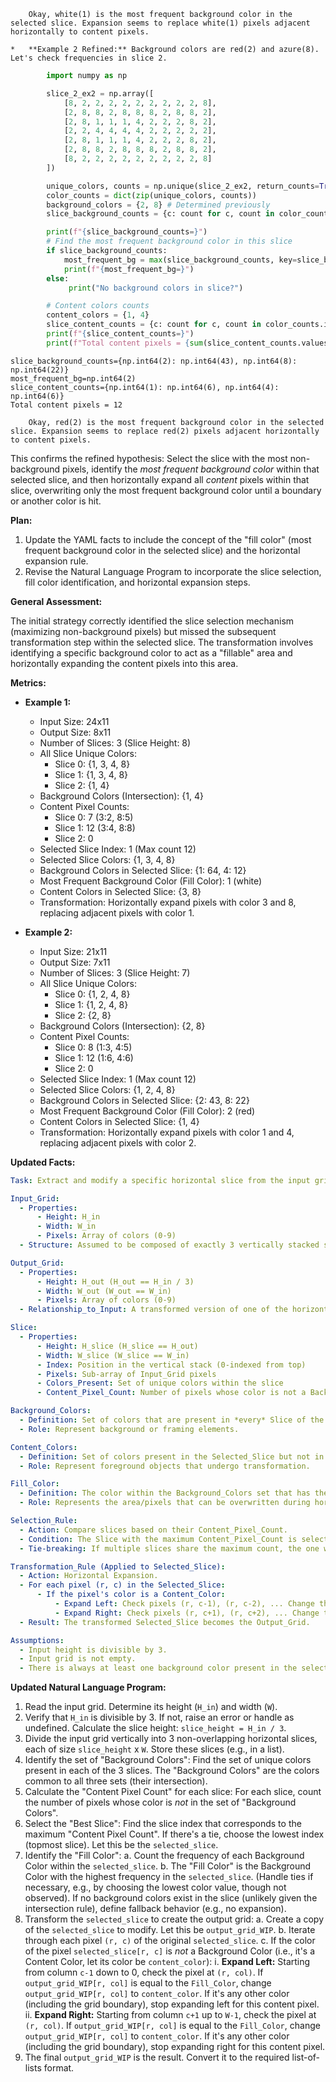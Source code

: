         Okay, white(1) is the most frequent background color in the selected slice. Expansion seems to replace white(1) pixels adjacent horizontally to content pixels.

    *   **Example 2 Refined:** Background colors are red(2) and azure(8). Let's check frequencies in slice 2.
        
``` python
        import numpy as np

        slice_2_ex2 = np.array([
            [8, 2, 2, 2, 2, 2, 2, 2, 2, 2, 8],
            [2, 8, 8, 2, 8, 8, 8, 2, 8, 8, 2],
            [2, 8, 1, 1, 1, 4, 2, 2, 2, 8, 2],
            [2, 2, 4, 4, 4, 4, 2, 2, 2, 2, 2],
            [2, 8, 1, 1, 1, 4, 2, 2, 2, 8, 2],
            [2, 8, 8, 2, 8, 8, 8, 2, 8, 8, 2],
            [8, 2, 2, 2, 2, 2, 2, 2, 2, 2, 8]
        ])

        unique_colors, counts = np.unique(slice_2_ex2, return_counts=True)
        color_counts = dict(zip(unique_colors, counts))
        background_colors = {2, 8} # Determined previously
        slice_background_counts = {c: count for c, count in color_counts.items() if c in background_colors}

        print(f"{slice_background_counts=}")
        # Find the most frequent background color in this slice
        if slice_background_counts:
            most_frequent_bg = max(slice_background_counts, key=slice_background_counts.get)
            print(f"{most_frequent_bg=}")
        else:
             print("No background colors in slice?")

        # Content colors counts
        content_colors = {1, 4}
        slice_content_counts = {c: count for c, count in color_counts.items() if c in content_colors}
        print(f"{slice_content_counts=}")
        print(f"Total content pixels = {sum(slice_content_counts.values())}")
```
```
slice_background_counts={np.int64(2): np.int64(43), np.int64(8): np.int64(22)}
most_frequent_bg=np.int64(2)
slice_content_counts={np.int64(1): np.int64(6), np.int64(4): np.int64(6)}
Total content pixels = 12

```
        Okay, red(2) is the most frequent background color in the selected slice. Expansion seems to replace red(2) pixels adjacent horizontally to content pixels.

This confirms the refined hypothesis: Select the slice with the most non-background pixels, identify the *most frequent background color* within that selected slice, and then horizontally expand all *content* pixels within that slice, overwriting only the most frequent background color until a boundary or another color is hit.

**Plan:**

1.  Update the YAML facts to include the concept of the "fill color" (most frequent background color in the selected slice) and the horizontal expansion rule.
2.  Revise the Natural Language Program to incorporate the slice selection, fill color identification, and horizontal expansion steps.

**General Assessment:**

The initial strategy correctly identified the slice selection mechanism (maximizing non-background pixels) but missed the subsequent transformation step within the selected slice. The transformation involves identifying a specific background color to act as a "fillable" area and horizontally expanding the content pixels into this area.

**Metrics:**

*   **Example 1:**
    *   Input Size: 24x11
    *   Output Size: 8x11
    *   Number of Slices: 3 (Slice Height: 8)
    *   All Slice Unique Colors:
        *   Slice 0: {1, 3, 4, 8}
        *   Slice 1: {1, 3, 4, 8}
        *   Slice 2: {1, 4}
    *   Background Colors (Intersection): {1, 4}
    *   Content Pixel Counts:
        *   Slice 0: 7 (3:2, 8:5)
        *   Slice 1: 12 (3:4, 8:8)
        *   Slice 2: 0
    *   Selected Slice Index: 1 (Max count 12)
    *   Selected Slice Colors: {1, 3, 4, 8}
    *   Background Colors in Selected Slice: {1: 64, 4: 12}
    *   Most Frequent Background Color (Fill Color): 1 (white)
    *   Content Colors in Selected Slice: {3, 8}
    *   Transformation: Horizontally expand pixels with color 3 and 8, replacing adjacent pixels with color 1.

*   **Example 2:**
    *   Input Size: 21x11
    *   Output Size: 7x11
    *   Number of Slices: 3 (Slice Height: 7)
    *   All Slice Unique Colors:
        *   Slice 0: {1, 2, 4, 8}
        *   Slice 1: {1, 2, 4, 8}
        *   Slice 2: {2, 8}
    *   Background Colors (Intersection): {2, 8}
    *   Content Pixel Counts:
        *   Slice 0: 8 (1:3, 4:5)
        *   Slice 1: 12 (1:6, 4:6)
        *   Slice 2: 0
    *   Selected Slice Index: 1 (Max count 12)
    *   Selected Slice Colors: {1, 2, 4, 8}
    *   Background Colors in Selected Slice: {2: 43, 8: 22}
    *   Most Frequent Background Color (Fill Color): 2 (red)
    *   Content Colors in Selected Slice: {1, 4}
    *   Transformation: Horizontally expand pixels with color 1 and 4, replacing adjacent pixels with color 2.

**Updated Facts:**


```yaml
Task: Extract and modify a specific horizontal slice from the input grid.

Input_Grid:
  - Properties:
      - Height: H_in
      - Width: W_in
      - Pixels: Array of colors (0-9)
  - Structure: Assumed to be composed of exactly 3 vertically stacked slices of equal height.

Output_Grid:
  - Properties:
      - Height: H_out (H_out == H_in / 3)
      - Width: W_out (W_out == W_in)
      - Pixels: Array of colors (0-9)
  - Relationship_to_Input: A transformed version of one of the horizontal slices of the Input_Grid.

Slice:
  - Properties:
      - Height: H_slice (H_slice == H_out)
      - Width: W_slice (W_slice == W_in)
      - Index: Position in the vertical stack (0-indexed from top)
      - Pixels: Sub-array of Input_Grid pixels
      - Colors_Present: Set of unique colors within the slice
      - Content_Pixel_Count: Number of pixels whose color is not a Background_Color.

Background_Colors:
  - Definition: Set of colors that are present in *every* Slice of the Input_Grid.
  - Role: Represent background or framing elements.

Content_Colors:
  - Definition: Set of colors present in the Selected_Slice but not in the Background_Colors set.
  - Role: Represent foreground objects that undergo transformation.

Fill_Color:
  - Definition: The color within the Background_Colors set that has the highest frequency (count) within the Selected_Slice.
  - Role: Represents the area/pixels that can be overwritten during horizontal expansion.

Selection_Rule:
  - Action: Compare slices based on their Content_Pixel_Count.
  - Condition: The Slice with the maximum Content_Pixel_Count is selected (Selected_Slice).
  - Tie-breaking: If multiple slices share the maximum count, the one with the lowest Index (topmost) is selected.

Transformation_Rule (Applied to Selected_Slice):
  - Action: Horizontal Expansion.
  - For each pixel (r, c) in the Selected_Slice:
      - If the pixel's color is a Content_Color:
          - Expand Left: Check pixels (r, c-1), (r, c-2), ... Change their color to the content color *if* their original color was the Fill_Color. Stop expanding left when the grid boundary is reached or a pixel is encountered that is *not* the Fill_Color.
          - Expand Right: Check pixels (r, c+1), (r, c+2), ... Change their color to the content color *if* their original color was the Fill_Color. Stop expanding right when the grid boundary is reached or a pixel is encountered that is *not* the Fill_Color.
  - Result: The transformed Selected_Slice becomes the Output_Grid.

Assumptions:
  - Input height is divisible by 3.
  - Input grid is not empty.
  - There is always at least one background color present in the selected slice to determine a Fill_Color (or a default behavior is needed if not).
```


**Updated Natural Language Program:**

1.  Read the input grid. Determine its height (`H_in`) and width (`W`).
2.  Verify that `H_in` is divisible by 3. If not, raise an error or handle as undefined. Calculate the slice height: `slice_height = H_in / 3`.
3.  Divide the input grid vertically into 3 non-overlapping horizontal slices, each of size `slice_height` x `W`. Store these slices (e.g., in a list).
4.  Identify the set of "Background Colors": Find the set of unique colors present in each of the 3 slices. The "Background Colors" are the colors common to all three sets (their intersection).
5.  Calculate the "Content Pixel Count" for each slice: For each slice, count the number of pixels whose color is *not* in the set of "Background Colors".
6.  Select the "Best Slice": Find the slice index that corresponds to the maximum "Content Pixel Count". If there's a tie, choose the lowest index (topmost slice). Let this be the `selected_slice`.
7.  Identify the "Fill Color":
    a.  Count the frequency of each Background Color within the `selected_slice`.
    b.  The "Fill Color" is the Background Color with the highest frequency in the `selected_slice`. (Handle ties if necessary, e.g., by choosing the lowest color value, though not observed). If no background colors exist in the slice (unlikely given the intersection rule), define fallback behavior (e.g., no expansion).
8.  Transform the `selected_slice` to create the output grid:
    a.  Create a copy of the `selected_slice` to modify. Let this be `output_grid_WIP`.
    b.  Iterate through each pixel `(r, c)` of the original `selected_slice`.
    c.  If the color of the pixel `selected_slice[r, c]` is *not* a Background Color (i.e., it's a Content Color, let its color be `content_color`):
        i.  **Expand Left:** Starting from column `c-1` down to 0, check the pixel at `(r, col)`. If `output_grid_WIP[r, col]` is equal to the `Fill_Color`, change `output_grid_WIP[r, col]` to `content_color`. If it's any other color (including the grid boundary), stop expanding left for this content pixel.
        ii. **Expand Right:** Starting from column `c+1` up to `W-1`, check the pixel at `(r, col)`. If `output_grid_WIP[r, col]` is equal to the `Fill_Color`, change `output_grid_WIP[r, col]` to `content_color`. If it's any other color (including the grid boundary), stop expanding right for this content pixel.
9.  The final `output_grid_WIP` is the result. Convert it to the required list-of-lists format.